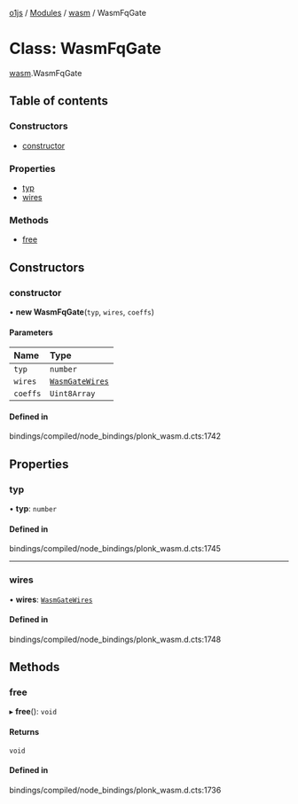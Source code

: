 [o1js](../README.md) / [Modules](../modules.md) / [wasm](../modules/wasm.md) / WasmFqGate

# Class: WasmFqGate

[wasm](../modules/wasm.md).WasmFqGate

## Table of contents

### Constructors

- [constructor](wasm.WasmFqGate.md#constructor)

### Properties

- [typ](wasm.WasmFqGate.md#typ)
- [wires](wasm.WasmFqGate.md#wires)

### Methods

- [free](wasm.WasmFqGate.md#free)

## Constructors

### constructor

• **new WasmFqGate**(`typ`, `wires`, `coeffs`)

#### Parameters

| Name | Type |
| :------ | :------ |
| `typ` | `number` |
| `wires` | [`WasmGateWires`](wasm.WasmGateWires.md) |
| `coeffs` | `Uint8Array` |

#### Defined in

bindings/compiled/node_bindings/plonk_wasm.d.cts:1742

## Properties

### typ

• **typ**: `number`

#### Defined in

bindings/compiled/node_bindings/plonk_wasm.d.cts:1745

___

### wires

• **wires**: [`WasmGateWires`](wasm.WasmGateWires.md)

#### Defined in

bindings/compiled/node_bindings/plonk_wasm.d.cts:1748

## Methods

### free

▸ **free**(): `void`

#### Returns

`void`

#### Defined in

bindings/compiled/node_bindings/plonk_wasm.d.cts:1736
